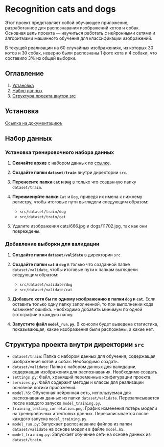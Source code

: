 # Recognition cats and dogs

Этот проект представляет собой обучающее приложение, разработанное для распознавания изображений котов и собак. Основная цель проекта — научиться работать с нейронными сетями и алгоритмами машинного обучения для классификации изображений.

В текущей реализации на 60 случайных изображениях, из которых 30 котов и 30 собак, неверно были распознаны 1 фото кота и 4 собаки, что составило 3% из общей выборки.

## Оглавление
1) [Установка](README.md#установка)
2) [Набор данных](README.md#набор-данных)
3) [Структура проекта внутри src](README.md#структура-проекта-внутри-директории-src)


## Установка
[Ссылка на документациюъ](./docs/ru/index.md#установка)

## Набор данных

### Установка тренировочного набора данных

1. **Скачайте архив** с набором данных по [ссылке](https://www.microsoft.com/en-us/download/details.aspx?id=54765).

2. **Создайте папки `dataset/train`** внутри директории `src`.

3. **Перенесите папки `Cat` и `Dog`** в только что созданную папку `dataset/train`.

4. **Переименуйте папки** `Cat` и `Dog`, приведя их имена к нижнему регистру, чтобы итоговые пути выглядели следующим образом:
    - `src/dataset/train/dog`
    - `src/dataset/train/cat`
   
5. Удалите изображения cats/666.jpg и dogs/11702.jpg, так как они повреждены.

### Добавление выборки для валидации

1. **Создайте папки `dataset/validate`** в директории `src`.

2. **Создайте папки `cat` и `dog`** в только что созданной папке `dataset/validate`, чтобы итоговые пути к папкам выглядели следующим образом:
    - `src/dataset/validate/dog`
    - `src/dataset/validate/cat`

3. **Добавьте хотя бы по одному изображению в папки `dog` и `cat`**. Если оставить только одну папку заполненной, то при выполнении кода возникнет ошибка. Необходимо добавить минимум по одной фотографии в каждую папку.

4. **Запустите файл `model_run.py`**. В консоли будет выведена статистика, показывающая, какие изображения были распознаны, а какие нет.

## Структура проекта внутри директории `src`

- `dataset/train`: Папка с набором данных для обучения, содержащая изображения котов и собак. Необходимо создать.
- `dataset/validate`: Папка с набором данных для валидации, содержащая изображения для распознавания. Необходимо создать.
- `settings.py`: Файл, хранящий переменные конфигурации проекта.
- `services.py`: Файл содержит методы и классы для реализации основной логики приложения.
- `model.h5`: Обученная нейронная сеть, используемая для распознавания данных из папки `dataset/validate`. Перезаписывается после каждого запуска `model_training.py`.
- `training_testing_correlation.png`: График изменения потерь модели на тренировочных и тестовых данных. Перезаписывается после каждого запуска `model_training.py`.
- `model_run.py`: Запускает распознавание файлов из папки `dataset/validate` на основе модели в файле `model.h5`.
- `model_training.py`: Запускает обучение сети на основе данных из `dataset/train`.





